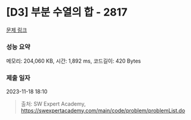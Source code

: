 # [D3] 부분 수열의 합 - 2817 

[문제 링크](https://swexpertacademy.com/main/code/problem/problemDetail.do?contestProbId=AV7IzvG6EksDFAXB) 

### 성능 요약

메모리: 204,060 KB, 시간: 1,892 ms, 코드길이: 420 Bytes

### 제출 일자

2023-11-18 18:10



> 출처: SW Expert Academy, https://swexpertacademy.com/main/code/problem/problemList.do